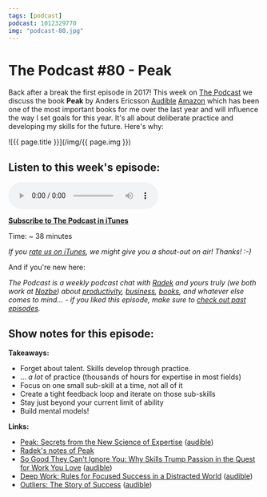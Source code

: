 ```yaml
---
tags: [podcast]
podcast: 1012329770
img: "podcast-80.jpg"
---
```


# The Podcast #80 - Peak

Back after a break the first episode in 2017! This week on [The Podcast][p] we discuss the book **Peak** by Anders Ericsson
  [Audible](https://www.audible.com/pd/B01F4D6XKI?tag=sliwinski-20)
  [Amazon](https://www.amazon.com/dp/0544456238?tag=sliwinski-20) which has been one of the most important books for me over the last year and will influence the way I set goals for this year. It's all about deliberate practice and developing my skills for the future. Here's why:

<!--More-->

![{{ page.title }}](/img/{{ page.img }})

## Listen to this week's episode:

<audio controls>
<source src="https://files.nozbe.com/podcast/080.mp3" type="audio/mpeg">
</audio>

**[Subscribe to The Podcast in iTunes][i]**

Time: ~ 38 minutes

*If you [rate us on iTunes][i], we might give you a shout-out on air! Thanks! :-)*

And if you're new here:

*The Podcast is a weekly podcast chat with [Radek][r] and yours truly (we both work at [Nozbe][n]) about [productivity](/productivity), [business](/business), [books](/books), and whatever else comes to mind… - if you liked this episode, make sure to [check out past episodes](/podcast).*

## Show notes for this episode:

**Takeaways:**

  * Forget about talent. Skills develop through practice.
  * … _a lot_ of practice (thousands of hours for expertise in most fields)
  * Focus on one small sub-skill at a time, not all of it
  * Create a tight feedback loop and iterate on those sub-skills
  * Stay just beyond your current limit of ability
  * Build mental models!

**Links:**

  * [Peak: Secrets from the New Science of Expertise](https://www.amazon.com/Peak-Secrets-New-Science-Expertise/dp/0544456238/) ([audible](http://www.audible.com/pd/Science-Technology/Peak-Audiobook/B01F4D6XKI/))
  * [Radek's notes of Peak](http://radex.io/books/peak/)
  * [So Good They Can't Ignore You: Why Skills Trump Passion in the Quest for Work You Love](https://www.amazon.com/Good-They-Cant-Ignore-You/dp/1455509124/) ([audible](http://www.audible.com/pd/Business/So-Good-They-Cant-Ignore-You-Audiobook/B01LZ5KC7W/))
  * [Deep Work: Rules for Focused Success in a Distracted World](https://www.amazon.com/Deep-Work-Focused-Success-Distracted/dp/1455586692/) ([audible](http://www.audible.com/pd/Business/Deep-Work-Audiobook/B01CYKTYNW/))
  * [Outliers: The Story of Success](https://www.amazon.com/Outliers-Story-Success-Malcolm-Gladwell/dp/0316017930/) ([audible](http://www.audible.com/pd/Nonfiction/Outliers-Audiobook/B002UZDRK8/))

[e]: /podcast-80

[p]: /podcast
[n]: https://michael.gratis/nozbe
[r]: https://michael.gratis/radex
[i]: https://michael.gratis/thepodcast